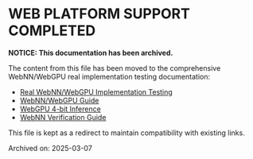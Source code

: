 # WEB PLATFORM SUPPORT COMPLETED

**NOTICE: This documentation has been archived.**

The content from this file has been moved to the comprehensive WebNN/WebGPU real implementation testing documentation:

- [Real WebNN/WebGPU Implementation Testing](REAL_WEBNN_WEBGPU_TESTING.md)
- [WebNN/WebGPU Guide](WEBNN_WEBGPU_GUIDE.md)
- [WebGPU 4-bit Inference](WEBGPU_4BIT_INFERENCE_README.md)
- [WebNN Verification Guide](WEBNN_VERIFICATION_GUIDE.md)

This file is kept as a redirect to maintain compatibility with existing links.

Archived on: 2025-03-07
